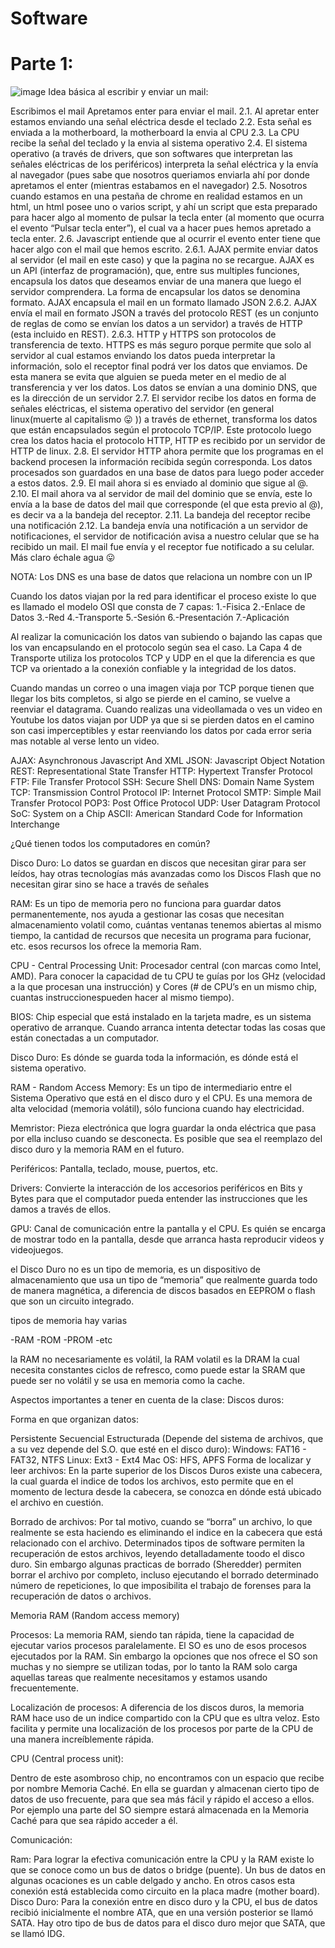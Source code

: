 # Software



# Parte 1:
![image](https://user-images.githubusercontent.com/89556455/166562357-3e9a324b-fd7c-4644-8985-f423239ae252.png)
Idea básica al escribir y enviar un mail:

Escribimos el mail
Apretamos enter para enviar el mail.
2.1. Al apretar enter estamos enviando una señal eléctrica desde el teclado
2.2. Esta señal es enviada a la motherboard, la motherboard la envia al CPU
2.3. La CPU recibe la señal del teclado y la envia al sistema operativo
2.4. El sistema operativo (a través de drivers, que son softwares que interpretan las señales eléctricas de los periféricos) interpreta la señal eléctrica y la envía al navegador (pues sabe que nosotros queriamos enviarla ahí por donde apretamos el enter (mientras estabamos en el navegador)
2.5. Nosotros cuando estamos en una pestaña de chrome en realidad estamos en un html, un html posee uno o varios script, y ahí un script que esta preparado para hacer algo al momento de pulsar la tecla enter (al momento que ocurra el evento “Pulsar tecla enter”), el cual va a hacer pues hemos apretado a tecla enter.
2.6. Javascript entiende que al ocurrir el evento enter tiene que hacer algo con el mail que hemos escrito.
2.6.1. AJAX permite enviar datos al servidor (el mail en este caso) y que la pagina no se recargue. AJAX es un API (interfaz de programación), que, entre sus multiples funciones, encapsula los datos que deseamos enviar de una manera que luego el servidor comprendera. La forma de encapsular los datos se denomina formato. AJAX encapsula el mail en un formato llamado JSON
2.6.2. AJAX envía el mail en formato JSON a través del protocolo REST (es un conjunto de reglas de como se envían los datos a un servidor) a través de HTTP (esta incluido en REST).
2.6.3. HTTP y HTTPS son protocolos de transferencia de texto. HTTPS es más seguro porque permite que solo al servidor al cual estamos enviando los datos pueda interpretar la información, solo el receptor final podrá ver los datos que enviamos. De esta manera se evita que alguien se pueda meter en el medio de al transferencia y ver los datos. Los datos se envían a una dominio DNS, que es la dirección de un servidor
2.7. El servidor recibe los datos en forma de señales eléctricas, el sistema operativo del servidor (en general linux(muerte al capitalismo 😛 )) a través de ethernet, transforma los datos que están encapsulados según el protocolo TCP/IP. Este protocolo luego crea los datos hacia el protocolo HTTP, HTTP es recibido por un servidor de HTTP de linux.
2.8. El servidor HTTP ahora permite que los programas en el backend procesen la información recibida según corresponda. Los datos procesados son guardados en una base de datos para luego poder acceder a estos datos.
2.9. El mail ahora si es enviado al dominio que sigue al @.
2.10. El mail ahora va al servidor de mail del dominio que se envía, este lo envía a la base de datos del mail que corresponde (el que esta previo al @), es decir va a la bandeja del receptor.
2.11. La bandeja del receptor recibe una notificación
2.12. La bandeja envía una notificación a un servidor de notificaciones, el servidor de notificación avisa a nuestro celular que se ha recibido un mail.
El mail fue envía y el receptor fue notificado a su celular.
Más claro échale agua 😛

NOTA: Los DNS es una base de datos que relaciona un nombre con un IP

Cuando los datos viajan por la red para identificar el proceso existe lo que es llamado el modelo OSI que consta de 7 capas:
1.-Fisica
2.-Enlace de Datos
3.-Red
4.-Transporte
5.-Sesión
6.-Presentación
7.-Aplicación

Al realizar la comunicación los datos van subiendo o bajando las capas que los van encapsulando en el protocolo según sea el caso.
La Capa 4 de Transporte utiliza los protocolos TCP y UDP en el que la diferencia es que TCP va orientado a la conexión confiable y la integridad de los datos.

Cuando mandas un correo o una imagen viaja por TCP porque tienen que llegar los bits completos, si algo se pierde en el camino, se vuelve a reenviar el datagrama.
Cuando realizas una videollamada o ves un video en Youtube los datos viajan por UDP ya que si se pierden datos en el camino son casi imperceptibles y estar reenviando los datos por cada error seria mas notable al verse lento un video.

AJAX: Asynchronous Javascript And XML
JSON: Javascript Object Notation
REST: Representational State Transfer
HTTP: Hypertext Transfer Protocol
FTP: File Transfer Protocol
SSH: Secure Shell
DNS: Domain Name System
TCP: Transmission Control Protocol
IP: Internet Protocol
SMTP: Simple Mail Transfer Protocol
POP3: Post Office Protocol
UDP: User Datagram Protocol
SoC: System on a Chip
ASCII: American Standard Code for Information Interchange




¿Qué tienen todos los computadores en común?

Disco Duro: Lo datos se guardan en discos que necesitan girar para ser leídos, hay otras tecnologías más avanzadas como los Discos Flash que no necesitan girar sino se hace a través de señales

RAM: Es un tipo de memoria pero no funciona para guardar datos permanentemente, nos ayuda a gestionar las cosas que necesitan almacenamiento volatil como, cuántas ventanas tenemos abiertas al mismo tiempo, la cantidad de recursos que necesita un programa para fucionar, etc. esos recursos los ofrece la memoria Ram.

CPU - Central Processing Unit: Procesador central (con marcas como Intel, AMD). Para conocer la capacidad de tu CPU te guías por los GHz (velocidad a la que procesan una instrucción) y Cores (# de CPU’s en un mismo chip, cuantas instruccionespueden hacer al mismo tiempo).

BIOS: Chip especial que está instalado en la tarjeta madre, es un sistema operativo de arranque. Cuando arranca intenta detectar todas las cosas que están conectadas a un computador.

Disco Duro: Es dónde se guarda toda la información, es dónde está el sistema operativo.

RAM - Random Access Memory: Es un tipo de intermediario entre el Sistema Operativo que está en el disco duro y el CPU. Es una memora de alta velocidad (memoria volátil), sólo funciona cuando hay electricidad.

Memristor: Pieza electrónica que logra guardar la onda eléctrica que pasa por ella incluso cuando se desconecta. Es posible que sea el reemplazo del disco duro y la memoria RAM en el futuro.

Periféricos: Pantalla, teclado, mouse, puertos, etc.

Drivers: Convierte la interacción de los accesorios periféricos en Bits y Bytes para que el computador pueda entender las instrucciones que les damos a través de ellos.

GPU: Canal de comunicación entre la pantalla y el CPU. Es quién se encarga de mostrar todo en la pantalla, desde que arranca hasta reproducir videos y videojuegos.

el Disco Duro no es un tipo de memoria, es un dispositivo de almacenamiento que usa un tipo de “memoria” que realmente guarda todo de manera magnética, a diferencia de discos basados en EEPROM o flash que son un circuito integrado.

tipos de memoria hay varias

-RAM
-ROM
-PROM
-etc

la RAM no necesariamente es volátil, la RAM volatil es la DRAM la cual necesita constantes ciclos de refresco, como puede estar la SRAM que puede ser no volátil y se usa en memoria como la cache.

Aspectos importantes a tener en cuenta de la clase:
Discos duros:

Forma en que organizan datos:

Persistente
Secuencial
Estructurada (Depende del sistema de archivos, que a su vez depende del S.O. que esté en el disco duro):
Windows: FAT16 - FAT32, NTFS
Linux: Ext3 - Ext4
Mac OS: HFS, APFS
Forma de localizar y leer archivos:
En la parte superior de los Discos Duros existe una cabecera, la cual guarda el indice de todos los archivos, esto permite que en el momento de lectura desde la cabecera, se conozca en dónde está ubicado el archivo en cuestión.

Borrado de archivos:
Por tal motivo, cuando se “borra” un archivo, lo que realmente se esta haciendo es eliminando el indice en la cabecera que está relacionado con el archivo. Determinados tipos de software permiten la recuperación de estos archivos, leyendo detalladamente toodo el disco duro. Sin embargo algunas practicas de borrado (Sheredder) permiten borrar el archivo por completo, incluso ejecutando el borrado determinado número de repeticiones, lo que imposibilita el trabajo de forenses para la recuperación de datos o archivos.

Memoria RAM (Random access memory)

Procesos:
La memoria RAM, siendo tan rápida, tiene la capacidad de ejecutar varios procesos paralelamente. El SO es uno de esos procesos ejecutados por la RAM. Sin embargo la opciones que nos ofrece el SO son muchas y no siempre se utilizan todas, por lo tanto la RAM solo carga aquellas tareas que realmente necesitamos y estamos usando frecuentemente.

Localización de procesos:
A diferencia de los discos duros, la memoria RAM hace uso de un indice compartido con la CPU que es ultra veloz. Esto facilita y permite una localización de los procesos por parte de la CPU de una manera increíblemente rápida.

CPU (Central process unit):

Dentro de este asombroso chip, no encontramos con un espacio que recibe por nombre Memoria Caché. En ella se guardan y almacenan cierto tipo de datos de uso frecuente, para que sea más fácil y rápido el acceso a ellos. Por ejemplo una parte del SO siempre estará almacenada en la Memoria Caché para que sea rápido acceder a él.

Comunicación:

Ram:
Para lograr la efectiva comunicación entre la CPU y la RAM existe lo que se conoce como un bus de datos o bridge (puente). Un bus de datos en algunas ocaciones es un cable delgado y ancho. En otros casos esta conexión está establecida como circuito en la placa madre (mother board).
Disco Duro:
Para la conexión entre en disco duro y la CPU, el bus de datos recibió inicialmente el nombre ATA, que en una versión posterior se llamó SATA. Hay otro tipo de bus de datos para el disco duro mejor que SATA, que se llamó IDG.
